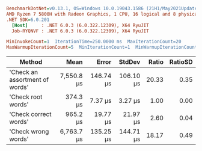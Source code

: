 ``` ini

BenchmarkDotNet=v0.13.1, OS=Windows 10.0.19043.1586 (21H1/May2021Update)
AMD Ryzen 7 5800H with Radeon Graphics, 1 CPU, 16 logical and 8 physical cores
.NET SDK=6.0.201
  [Host]     : .NET 6.0.3 (6.0.322.12309), X64 RyuJIT
  Job-RYQNVF : .NET 6.0.3 (6.0.322.12309), X64 RyuJIT

MinInvokeCount=1  IterationTime=250.0000 ms  MaxIterationCount=20  
MaxWarmupIterationCount=5  MinIterationCount=1  MinWarmupIterationCount=1  

```
|                         Method |       Mean |     Error |    StdDev | Ratio | RatioSD |
|------------------------------- |-----------:|----------:|----------:|------:|--------:|
| &#39;Check an assortment of words&#39; | 7,550.8 μs | 146.74 μs | 106.10 μs | 20.33 |    0.35 |
|             &#39;Check root words&#39; |   374.3 μs |   7.37 μs |   3.27 μs |  1.00 |    0.00 |
|          &#39;Check correct words&#39; |   965.2 μs |  19.77 μs |  21.97 μs |  2.60 |    0.04 |
|            &#39;Check wrong words&#39; | 6,763.7 μs | 135.25 μs | 144.71 μs | 18.17 |    0.49 |
